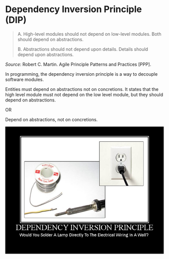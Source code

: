 # Dependency Inversion Principle (DIP) 
> A. High-level modules should not depend on low-level modules. Both should depend on abstractions.
>
> B. Abstractions should not depend upon details. Details should depend upon abstractions.

*Source*: Robert C. Martin. Agile Principle Patterns and Practices [PPP].

In programming, the dependency inversion principle is a way to decouple software modules.

 Entities must depend on abstractions not on concretions. 
 It states that the high level module must not depend on the low level module, but they should depend on abstractions.
 
 OR
  
 Depend on abstractions, not on concretions.




![image](DependencyInversionPrinciple.jpg)
